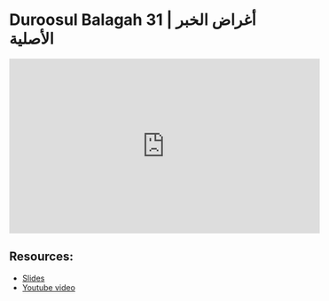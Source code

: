 # Duroosul Balagah 31 | أغراض الخبر الأصلية
                
<iframe width="560" height="315" src="https://www.youtube-nocookie.com/embed/c9FV8eJ2uxw?start=0" frameborder="0" allow="accelerometer; autoplay; encrypted-media; gyroscope; picture-in-picture" allowfullscreen="allowfullscreen">
</iframe><BR>

## Resources:
- [Slides](https://github.com/arshare/resources_balagha_pdfs)
- [Youtube video](https://www.youtube.com/watch?v=c9FV8eJ2uxw&list=PLzn0qdi6JpdvvXVuJ7kIusNquSxeyKJvc)

